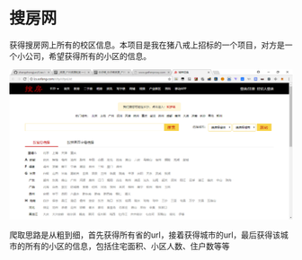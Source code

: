 # 搜房网

获得搜房网上所有的校区信息。本项目是我在猪八戒上招标的一个项目，对方是一个小公司，希望获得所有的小区的信息。

![1](imgs/1.PNG)

爬取思路是从粗到细，首先获得所有省的url，接着获得城市的url，最后获得该城市的所有的小区的信息，包括住宅面积、小区人数、住户数等等